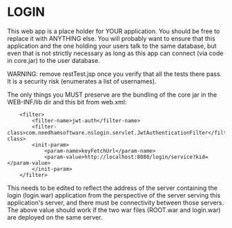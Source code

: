 # LOGIN

This web app is a place holder for YOUR application. You should be free to replace it
with ANYTHING else. You will probably want to ensure that this application and the one
holding your users talk to the same database, but even that is not strictly necessary as
long as this app can connect (via code in core.jar) to the user database.

WARNING: remove restTest.jsp once you verify that all the tests there pass. It is a
security risk (enumerates a list of usernames).

The only things you MUST preserve are the bundling of the core jar in the 
WEB-INF/lib dir and this bit from web.xml:

````
    <filter>
        <filter-name>jwt-auth</filter-name>
        <filter-class>com.needhamsoftware.nslogin.servlet.JwtAuthenticationFilter</filter-class>
        <init-param>
            <param-name>keyFetchUrl</param-name>
            <param-value>http://localhost:8080/login/service?kid=</param-value>
        </init-param>
    </filter>
````

This needs to be edited to reflect the address of the server containing
the login (login.war) application from the perspective of the server
serving this application's server, and there must be connectivity
between those servers. The above value should work if the two war
files (ROOT.war and login.war) are deployed on the same server.


